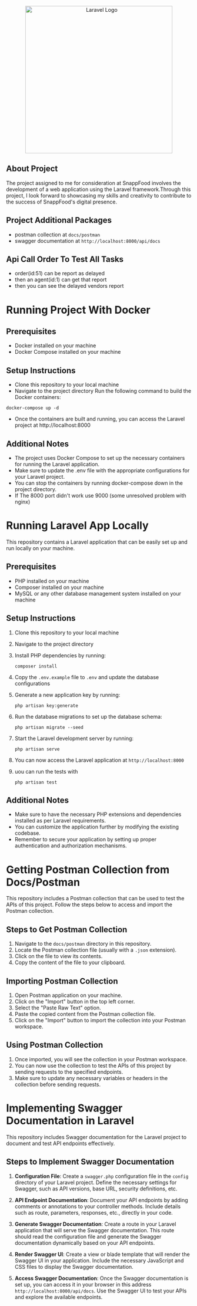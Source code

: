 <p align="center"><a href="https://laravel.com" target="_blank"><img src="https://raw.githubusercontent.com/laravel/art/master/logo-lockup/5%20SVG/2%20CMYK/1%20Full%20Color/laravel-logolockup-cmyk-red.svg" width="400" alt="Laravel Logo"></a></p>


## About Project

The project assigned to me for consideration at SnappFood involves the development of a web application using the Laravel framework.Through this project, I look forward to showcasing my skills and creativity to contribute to the success of SnappFood's digital presence.

## Project Additional Packages
* postman collection at `docs/postman`
* swagger documentation at `http://localhost:8000/api/docs`


## Api Call Order To Test All Tasks
* order(id:51) can be report as delayed
* then an agent(id:1) can get that report
* then you can see the delayed vendors report

# Running Project With Docker

## Prerequisites
* Docker installed on your machine
* Docker Compose installed on your machine
## Setup Instructions
* Clone this repository to your local machine
* Navigate to the project directory
Run the following command to build the Docker containers:

```
docker-compose up -d
```

* Once the containers are built and running, you can access the Laravel project at http://localhost:8000

## Additional Notes
* The project uses Docker Compose to set up the necessary containers for running the Laravel application.
* Make sure to update the .env file with the appropriate configurations for your Laravel project.
* You can stop the containers by running docker-compose down in the project directory.
* If The 8000 port didn't work use 9000 (some unresolved problem with nginx)

# Running Laravel App Locally

This repository contains a Laravel application that can be easily set up and run locally on your machine.

## Prerequisites
- PHP installed on your machine
- Composer installed on your machine
- MySQL or any other database management system installed on your machine

## Setup Instructions
1. Clone this repository to your local machine
2. Navigate to the project directory
3. Install PHP dependencies by running:
   ```
   composer install
   ```
4. Copy the `.env.example` file to `.env` and update the database configurations
5. Generate a new application key by running:
   ```
   php artisan key:generate
   ```
6. Run the database migrations to set up the database schema:
   ```
   php artisan migrate --seed
   ```
7. Start the Laravel development server by running:
   ```
   php artisan serve
   ```
8. You can now access the Laravel application at `http://localhost:8000`

9. uou can run the tests with
    ```
    php artisan test
   ```

## Additional Notes
- Make sure to have the necessary PHP extensions and dependencies installed as per Laravel requirements.
- You can customize the application further by modifying the existing codebase.
- Remember to secure your application by setting up proper authentication and authorization mechanisms.

# Getting Postman Collection from Docs/Postman

This repository includes a Postman collection that can be used to test the APIs of this project. Follow the steps below to access and import the Postman collection.

## Steps to Get Postman Collection
1. Navigate to the `docs/postman` directory in this repository.
2. Locate the Postman collection file (usually with a `.json` extension).
3. Click on the file to view its contents.
4. Copy the content of the file to your clipboard.

## Importing Postman Collection
1. Open Postman application on your machine.
2. Click on the "Import" button in the top left corner.
3. Select the "Paste Raw Text" option.
4. Paste the copied content from the Postman collection file.
5. Click on the "Import" button to import the collection into your Postman workspace.

## Using Postman Collection
1. Once imported, you will see the collection in your Postman workspace.
2. You can now use the collection to test the APIs of this project by sending requests to the specified endpoints.
3. Make sure to update any necessary variables or headers in the collection before sending requests.

# Implementing Swagger Documentation in Laravel

This repository includes Swagger documentation for the Laravel project to document and test API endpoints effectively.

## Steps to Implement Swagger Documentation

1. **Configuration File**: Create a `swagger.php` configuration file in the `config` directory of your Laravel project. Define the necessary settings for Swagger, such as API versions, base URL, security definitions, etc.

2. **API Endpoint Documentation**: Document your API endpoints by adding comments or annotations to your controller methods. Include details such as route, parameters, responses, etc., directly in your code.

3. **Generate Swagger Documentation**: Create a route in your Laravel application that will serve the Swagger documentation. This route should read the configuration file and generate the Swagger documentation dynamically based on your API endpoints.

4. **Render Swagger UI**: Create a view or blade template that will render the Swagger UI in your application. Include the necessary JavaScript and CSS files to display the Swagger documentation.

5. **Access Swagger Documentation**: Once the Swagger documentation is set up, you can access it in your browser in this address `http://localhost:8000/api/docs`. Use the Swagger UI to test your APIs and explore the available endpoints.
